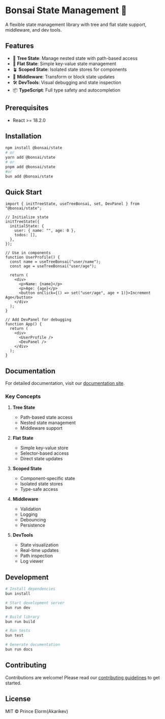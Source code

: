 # Bonsai State Management 🌳

A flexible state management library with tree and flat state support, middleware, and dev tools.

## Features

- 🌳 **Tree State**: Manage nested state with path-based access
- 🌿 **Flat State**: Simple key-value state management
- 🪴 **Scoped State**: Isolated state stores for components
- 🔌 **Middleware**: Transform or block state updates
- 🛠️ **DevTools**: Visual debugging and state inspection
- 📦 **TypeScript**: Full type safety and autocompletion

## Prerequisites

- React >= 18.2.0

## Installation

```bash
npm install @bonsai/state
# or
yarn add @bonsai/state
# or
pnpm add @bonsai/state
#or
bun add @bonsai/state
```

## Quick Start

```tsx
import { initTreeState, useTreeBonsai, set, DevPanel } from "@bonsai/state";

// Initialize state
initTreeState({
  initialState: {
    user: { name: "", age: 0 },
    todos: [],
  },
});

// Use in components
function UserProfile() {
  const name = useTreeBonsai("user/name");
  const age = useTreeBonsai("user/age");

  return (
    <div>
      <p>Name: {name}</p>
      <p>Age: {age}</p>
      <button onClick={() => set("user/age", age + 1)}>Increment Age</button>
    </div>
  );
}

// Add DevPanel for debugging
function App() {
  return (
    <div>
      <UserProfile />
      <DevPanel />
    </div>
  );
}
```

## Documentation

For detailed documentation, visit our [documentation site](https://github.com/Akarikev/bonsai#readme).

### Key Concepts

1. **Tree State**

   - Path-based state access
   - Nested state management
   - Middleware support

2. **Flat State**

   - Simple key-value store
   - Selector-based access
   - Direct state updates

3. **Scoped State**

   - Component-specific state
   - Isolated state stores
   - Type-safe access

4. **Middleware**

   - Validation
   - Logging
   - Debouncing
   - Persistence

5. **DevTools**
   - State visualization
   - Real-time updates
   - Path inspection
   - Log viewer

## Development

```bash
# Install dependencies
bun install

# Start development server
bun run dev

# Build library
bun run build

# Run tests
bun test

# Generate documentation
bun run docs
```

## Contributing

Contributions are welcome! Please read our [contributing guidelines](CONTRIBUTING.md) to get started.

## License

MIT © Prince Elorm(Akarikev)
